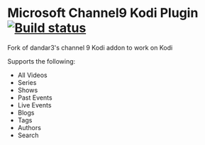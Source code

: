 # Microsoft Channel9 Kodi Plugin [![Build status](https://ci.appveyor.com/api/projects/status/svtto1mpdsn92ej4?svg=true)](https://ci.appveyor.com/project/camalot/plugin-video-microsoft-channel9)

Fork of dandar3's channel 9 Kodi addon to work on Kodi

Supports the following:

- All Videos
- Series
- Shows
- Past Events
- Live Events
- Blogs
- Tags
- Authors
- Search
